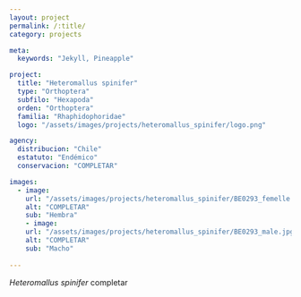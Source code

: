```yaml
---
layout: project
permalink: /:title/
category: projects

meta:
  keywords: "Jekyll, Pineapple"

project:
  title: "Heteromallus spinifer"
  type: "Orthoptera"
  subfilo: "Hexapoda"
  orden: "Orthoptera"
  familia: "Rhaphidophoridae"
  logo: "/assets/images/projects/heteromallus_spinifer/logo.png"

agency:
  distribucion: "Chile"
  estatuto: "Endémico"
  conservacion: "COMPLETAR"

images:
  - image:
    url: "/assets/images/projects/heteromallus_spinifer/BE0293_femelle.jpg"
    alt: "COMPLETAR"
    sub: "Hembra"
    - image:
    url: "/assets/images/projects/heteromallus_spinifer/BE0293_male.jpg"
    alt: "COMPLETAR"
    sub: "Macho"
  
---
```

<p><i>Heteromallus spinifer</i> completar </p>

